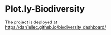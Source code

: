 # Plot.ly-Biodiversity

The project is deployed at https://dan1ellec.github.io/biodiversity_dashboard/
